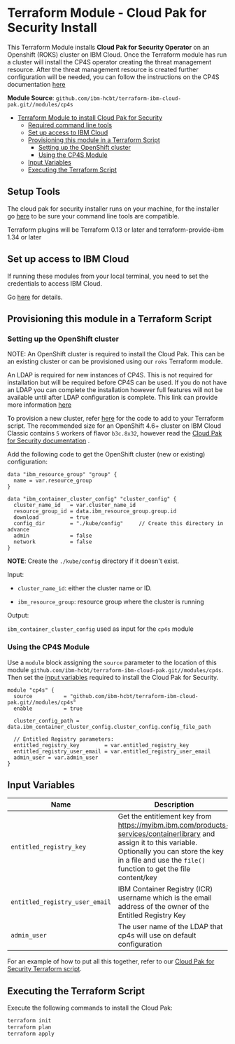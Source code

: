 # Terraform Module - Cloud Pak for Security Install

This Terraform Module installs **Cloud Pak for Security Operator** on an Openshift (ROKS) cluster on IBM Cloud. Once the Terraform module has run a cluster will install the CP4S operator creating the threat management resource.  After the threat management resource is created further configuration will be needed, you can follow the instructions on the CP4S documentation [here](https://www.ibm.com/docs/en/cloud-paks/cp-security/1.8?topic=security-postinstallation)

**Module Source**: `github.com/ibm-hcbt/terraform-ibm-cloud-pak.git//modules/cp4s`

- [Terraform Module to install Cloud Pak for Security](#terraform-module-to-install-cloud-pak-for-security)
  - [Required command line tools](#setup-tools)
  - [Set up access to IBM Cloud](#set-up-access-to-ibm-cloud)
  - [Provisioning this module in a Terraform Script](#provisioning-this-module-in-a-terraform-script)
    - [Setting up the OpenShift cluster](#setting-up-the-openshift-cluster)
    - [Using the CP4S Module](#using-the-cp4s-module)
  - [Input Variables](#input-variables)
  - [Executing the Terraform Script](#executing-the-terraform-script)

## Setup Tools

The cloud pak for security installer runs on your machine, for the installer go [here](https://www.ibm.com/docs/en/cloud-paks/cp-security/1.6.0?topic=tasks-installing-developer-tools) to be sure your command line tools are compatible.

Terraform plugins will be Terraform 0.13 or later and terraform-provide-ibm 1.34 or later

## Set up access to IBM Cloud

If running these modules from your local terminal, you need to set the credentials to access IBM Cloud.

Go [here](../../CREDENTIALS.md) for details.

## Provisioning this module in a Terraform Script

### Setting up the OpenShift cluster

NOTE: An OpenShift cluster is required to install the Cloud Pak. This can be an existing cluster or can be provisioned using our `roks` Terraform module.

An LDAP is required for new instances of CP4S.  This is not required for installation but will be required before CP4S can be used.  If you do not have an LDAP you can complete the installation however full features will not be available until after LDAP configuration is complete.  This link can provide more information [here](https://www.ibm.com/docs/en/cloud-paks/cp-security/1.8?topic=security-postinstallation)

To provision a new cluster, refer [here](https://github.com/ibm-hcbt/terraform-ibm-cloud-pak/tree/main/modules/roks) for the code to add to your Terraform script. The recommended size for an OpenShift 4.6+ cluster on IBM Cloud Classic contains `5` workers of flavor `b3c.8x32`, however read the [Cloud Pak for Security documentation](https://www.ibm.com/docs/en/cloud-paks/cp-security/1.6.0?topic=requirements-hardware) .

Add the following code to get the OpenShift cluster (new or existing) configuration:

```hcl
data "ibm_resource_group" "group" {
  name = var.resource_group
}

data "ibm_container_cluster_config" "cluster_config" {
  cluster_name_id   = var.cluster_name_id
  resource_group_id = data.ibm_resource_group.group.id
  download          = true
  config_dir        = "./kube/config"     // Create this directory in advance
  admin             = false
  network           = false
}
```

**NOTE**: Create the `./kube/config` directory if it doesn't exist.

Input:

- `cluster_name_id`: either the cluster name or ID.

- `ibm_resource_group`:  resource group where the cluster is running

Output:

`ibm_container_cluster_config` used as input for the `cp4s` module

### Using the CP4S Module

Use a `module` block assigning the `source` parameter to the location of this module `github.com/ibm-hcbt/terraform-ibm-cloud-pak.git//modules/cp4s`. Then set the [input variables](#input-variables) required to install the Cloud Pak for Security.

```hcl
module "cp4s" {
  source          = "github.com/ibm-hcbt/terraform-ibm-cloud-pak.git//modules/cp4s"
  enable          = true

  cluster_config_path = data.ibm_container_cluster_config.cluster_config.config_file_path

  // Entitled Registry parameters:
  entitled_registry_key        = var.entitled_registry_key
  entitled_registry_user_email = var.entitled_registry_user_email
  admin_user = var.admin_user
}
```

## Input Variables

| Name                               | Description                                                                                                                                                                                                                | Default                     | Required |
| ---------------------------------- | -------------------------------------------------------------------------------------------------------------------------------------------------------------------------------------------------------------------------- | --------------------------- | -------- |
 `entitled_registry_key`            | Get the entitlement key from https://myibm.ibm.com/products-services/containerlibrary and assign it to this variable. Optionally you can store the key in a file and use the `file()` function to get the file content/key |                             | Yes      |
| `entitled_registry_user_email`     | IBM Container Registry (ICR) username which is the email address of the owner of the Entitled Registry Key                                                                                                                 |                             | Yes      |
| `admin_user`                           | The user name of the LDAP that cp4s will use on default configuration                                                                                                                        |                       | Yes       |


For an example of how to put all this together, refer to our [Cloud Pak for Security Terraform script](https://github.com/ibm-hcbt/cloud-pak-sandboxes/tree/master/terraform//cp4s).

## Executing the Terraform Script

Execute the following commands to install the Cloud Pak:

```bash
terraform init
terraform plan
terraform apply
```
